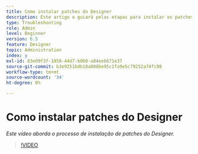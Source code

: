 ```yaml
---
title: Como instalar patches do Designer
description: Este artigo o guiará pelas etapas para instalar os patches do AEM Forms Designer
type: Troubleshooting
role: Admin
level: Beginner
version: 6.5
feature: Designer
topic: Administration
index: y
exl-id: 83e09f3f-1058-44d7-b068-a84eeb671e37
source-git-commit: b3e9251bdb18a008be95c1fa9e5c79252a74fc98
workflow-type: tm+mt
source-wordcount: '34'
ht-degree: 0%

---
```


# Como instalar patches do Designer

*Este vídeo aborda o processo de instalação de patches do Designer.*

>[!VIDEO](https://video.tv.adobe.com/v/335504?quality=12&learn=on)
